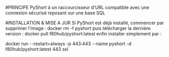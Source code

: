 #PRINCIPE
PyShort à un raccourcisseur d'URL compatible avec une connexion sécurisé reposant sur une base SQL 

#INSTALLATION & MISE A JUR
Si PyShort est déjà installé, commencer par supprimer l'image : docker rm -f pyshort
puis télécharger la dernière version : docker pull f80hub/pyshort:latest
enfin installer simplement par : 

docker run --restart=always -p 443:443 --name pyshort -d f80hub/pyshort:latest <domain> 443 ssl
